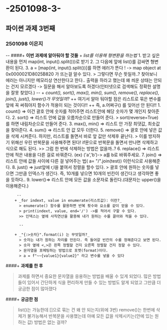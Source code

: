 # -2501098-3-

## 파이썬 과제 3번째

### 2501098 이은지

--
####+ **이번 과제에 알아둬야 할 것들**
    + _list를 이용해 형변환을 하는법_
      1. 받고 싶은 내용을 먼저 map(int, input().split()))로 받기
      2. 그 다음에 앞에 list()를 감싸면 형변환이 된다.
      3. a = [map(int, input().split())]를 하면 에러가 뜬다 ! -> map object at 0x0000021D8025B820 가 뜨는걸 알수 있다.
      > 그렇다면 무슨 뜻일까..? 찾아보니 에러는 아니지만 메모리상 연산한다고 한다.. 출력을 하라고 했는데 왜 씌운 상태는 안되는 건지 모르겠다 -> 질문을 해서 알아보도록 하겠다(인터넷으로 검색해도 정확한 설명을 잘못 찾았다.)
      --
      + _count(), sort(), max(), min(), sum(), remove(), replace(), join(), just(), lower()가 무엇일까?_
        ++ 여기서 알아 둬야할 점은 리스트로 묶은 변수를 앞에 꼭 써줘야지 함수가 적용이 되는 것이다!!
        ++ 즉, a.어쩌구() 를 잊어선 안 된다!!
        1. count() => 이건 괄호 안에 숫자를 적어주면 리스트안에 해당 숫자가 몇 개인지 찾아준다.
        2. sort()  => 리스트 안에 값을 오름차순으로 만들어 준다.
           > sort(reverse=True)를 하면 내림차순으로 만들어 준다.
        3. max(), min() => 리스트 안 가장 최댓값, 최솟값을 찾아준다.
        4. sum() => 리스트 안 값 모두 더한다.
        5. remove() => 괄호 안에 넣은 값을 삭제 시켜준다. 하지만, 리스트를 돌면서 바로 앞 값만 삭제후 끝난다.
           > 이를 방지하기 위해선 우린 반복문을 사용해주면 된다! if문으로 반복문을 돌면서 만나면 삭제하고 식으로 해도 된다.
           >> 그럼 한 번에 삭제하는 방법은 없을까..?
        6. replace() => 리스트 안에 적은 내용을 다른 걸로 바꿔준다. (ex) ('a','b')-> a를 b로 바꿔주세요.
        7. join() => 리스트 안에 값들 사이에 다른 걸 넣어주는 법( a= "/".join(test)) 이런식으로 사용해준다.
        8. just() => just앞에 r,l을 붙여서 정렬을 할수 있다.
           > 괄호 안에 원하는 숫자를 넣으면 그만큼 인덱스가 생긴다. 즉, 10개를 넣으면 10개의 빈칸이 생긴다고 생각하면 좋을 듯하다..
        9. lower()=> 리스트 안에 모든 값을 소문자로 돌린다.(대문자는 upper()을 이용해준다.)
       
           
         -- 
        + _for indext, value in enumerate(리스트값): 이란?_
          > enumerate() 함수를 활용하면 반복 횟수와 요소를 같이 얻을 수 있다.
          > print(indext, value, end='/') ->를 적어서 구할 수 있다.
          >> 인덱스는 옆에 사칙연산을 활용해 내가 원하는 수를 끌어와 적을 수 있다.
        
          --

        + _"{:>숫자}".format(i) 는 무엇일까?_
          > 숫자는 내가 원하는 자리를 만든다. 즉 들어갈 빈칸의 수를 정해준다고 보면 된다.
          > 숫자 옆에 <,>은 왼쪽 정렬할 건지 오른쪽 정렬할 건지 정할 수 있다.
          > 문자열을 포메팅하는 방법으로 포멧(format)이다.
          > a = f"~~{value1}{value2}" 라고 변수를 넣을 수 있다

####+ **과제를 한 후**
  > 과제를 하면서 중요한 문자열을 응용하는 방법을 배울 수 있게 되었다.
  > 많은 방법들이 있어서 간단하게 식을 편리하게 만들 수 있는 방법도 알게 되었고 그만큼 더 궁금한 점이 많아졌다
  
####+ **궁금한 점**
  >list()는 가능한데 []으로 묶는 건 왜 안 되는지(위에 3번)
  >remove()는 한번에 삭제가 불가능해서 반복문을 사용했는데 아예 모든 값을 삭제시키는(안에 있는 원하는 값) 방법은 없는 걸까?
